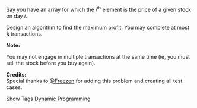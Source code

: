 Say you have an array for which the _i_<sup>th</sup> element is the price of a given stock on day _i_.

Design an algorithm to find the maximum profit. You may complete at most **k** transactions.

**Note:**  
 You may not engage in multiple transactions at the same time (ie, you must sell the stock before you buy again).

**Credits:**  
Special thanks to [@Freezen](https://oj.leetcode.com/discuss/user/Freezen) for adding this problem and creating all test cases.

Show Tags
 [Dynamic Programming](/tag/dynamic-programming/)
